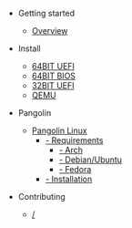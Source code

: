 - Getting started

  - [Overview](/)

- Install

  - [64BIT UEFI](/articles/install/64bit.md)
  - [64BIT BIOS](/articles/install/64bit-Legacy.md)
  - [32BIT UEFI](/articles/install/32bit.md)
  - [QEMU](/articles/install/QEMU.md)

- Pangolin

  - [Pangolin Linux](/articles/pangolin/Pangolin-Linux.md)
    - [-  Requirements](/articles/pangolin/Pangolin-Linux.md#requirements)       
      - [-  Arch](/articles/pangolin/Pangolin-Linux.md#arch)       
      - [-  Debian/Ubuntu](/articles/pangolin/Pangolin-Linux.md#debianubuntu)       
      - [-  Fedora](/articles/pangolin/Pangolin-Linux.md#fedora)     
    - [-  Installation](/articles/pangolin/Pangolin-Linux.md#installation)
- Contributing

  - [/](/)
 

